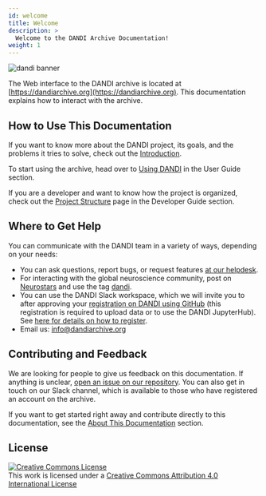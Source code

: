 ```yaml
---
id: welcome
title: Welcome
description: >
  Welcome to the DANDI Archive Documentation!
weight: 1
---
```



![dandi banner](/dandi-hugo-example/images/dandi-banner.png)

The Web interface to the DANDI archive is located at [https://dandiarchive.org](https://dandiarchive.org).
This documentation explains how to interact with the archive.

## How to Use This Documentation

If you want to know more about the DANDI project, its goals, and the problems
it tries to solve, check out the [Introduction](./00-welcome.mdx).

To start using the archive, head over to [Using DANDI](./00-welcome.mdx) in the User Guide section.

If you are a developer and want to know how the project is organized, check out the [Project Structure](./00-welcome.mdx)
page in the Developer Guide section.

## Where to Get Help

You can communicate with the DANDI team in a variety of ways, depending on your needs:

- You can ask questions, report bugs, or
  request features [at our helpdesk](https://github.com/dandi/helpdesk/issues/new/choose).
- For interacting with the global neuroscience community, post on [Neurostars](https://neurostars.org)
  and use the tag [dandi](https://neurostars.org/tag/dandi).
- You can use the DANDI Slack workspace, which we will invite you to after approving your [registration on
  DANDI using GitHub](https://dandiarchive.org/) (this registration is required to upload data or to use the DANDI
  JupyterHub). See [here for details on how to
  register](./00-welcome.mdx).
- Email us: [info@dandiarchive.org](mailto:info@dandiarchive.org)

## Contributing and Feedback

We are looking for people to give us feedback on this documentation. If anything
is unclear, [open an issue on our repository](https://github.com/dandi/handbook/issues). You can also get in touch on
our Slack channel, which is available to those who have
registered an account on the archive.

If you want to get started right away and contribute directly to this
documentation, see the [About This Documentation](./00-welcome.mdx) section.

## License

<a rel="license" href="http://creativecommons.org/licenses/by/4.0/">
  <img
    alt="Creative Commons License"
    style="border-width: 0;"
    src="https://i.creativecommons.org/l/by/4.0/88x31.png"
  />
</a>
<br />
This work is licensed under a
<a rel="license" href="http://creativecommons.org/licenses/by/4.0/">
  Creative Commons Attribution 4.0 International License
</a>
